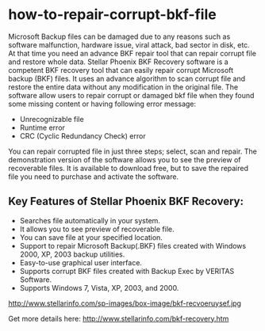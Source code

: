 how-to-repair-corrupt-bkf-file
==============================

Microsoft Backup files can be damaged due to any reasons such as software malfunction, hardware issue, viral attack, bad sector in disk, etc. At that time you need an advance BKF repair tool that can repair corrupt file and restore whole data.
Stellar Phoenix BKF Recovery software is a competent BKF recovery tool that can easily repair corrupt Microsoft backup (BKF) files. It uses an advance algorithm to scan corrupt file and restore the entire data without any modification in the original file. The software allow users to repair corrupt or damaged bkf file when they found some missing content or having following error message:

 - Unrecognizable file
 - Runtime error
 - CRC (Cyclic Redundancy Check) error

You can repair corrupted file in just three steps; select, scan and repair. The demonstration version of the software allows you to see the preview of recoverable files. It is available to download free, but to save the repaired file you need to purchase and activate the software.

Key Features of Stellar Phoenix BKF Recovery:
-
- Searches file automatically in your system.
- It allows you to see preview of recoverable file.
- You can save file at your specified location.
- Support to repair Microsoft Backup(.BKF) files created with Windows 2000, XP, 2003 backup utilities.
- Easy-to-use graphical user interface.
- Supports corrupt BKF files created with Backup Exec by VERITAS Software.
- Supports Windows 7, Vista, XP, 2003, and 2000.

http://www.stellarinfo.com/sp-images/box-image/bkf-recvoeruysef.jpg

Get more details here: http://www.stellarinfo.com/bkf-recovery.htm
